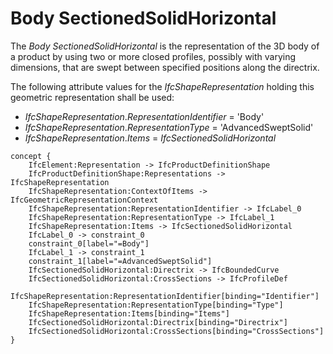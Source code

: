 Body SectionedSolidHorizontal
=============================

The _Body SectionedSolidHorizontal_ is the representation of the 3D body of a product by using two or more closed profiles, possibly with varying dimensions, that are swept between specified positions along the directrix.

The following attribute values for the _IfcShapeRepresentation_ holding this geometric representation shall be used:

* _IfcShapeRepresentation_._RepresentationIdentifier_ = 'Body'
* _IfcShapeRepresentation_._RepresentationType_ = 'AdvancedSweptSolid'
* _IfcShapeRepresentation_._Items_ = _IfcSectionedSolidHorizontal_

```
concept {
    IfcElement:Representation -> IfcProductDefinitionShape
    IfcProductDefinitionShape:Representations -> IfcShapeRepresentation
    IfcShapeRepresentation:ContextOfItems -> IfcGeometricRepresentationContext
    IfcShapeRepresentation:RepresentationIdentifier -> IfcLabel_0
    IfcShapeRepresentation:RepresentationType -> IfcLabel_1
    IfcShapeRepresentation:Items -> IfcSectionedSolidHorizontal
    IfcLabel_0 -> constraint_0
    constraint_0[label="=Body"]
    IfcLabel_1 -> constraint_1
    constraint_1[label="=AdvancedSweptSolid"]
    IfcSectionedSolidHorizontal:Directrix -> IfcBoundedCurve
    IfcSectionedSolidHorizontal:CrossSections -> IfcProfileDef
    IfcShapeRepresentation:RepresentationIdentifier[binding="Identifier"]
    IfcShapeRepresentation:RepresentationType[binding="Type"]
    IfcShapeRepresentation:Items[binding="Items"]
    IfcSectionedSolidHorizontal:Directrix[binding="Directrix"]
    IfcSectionedSolidHorizontal:CrossSections[binding="CrossSections"]
}
```
